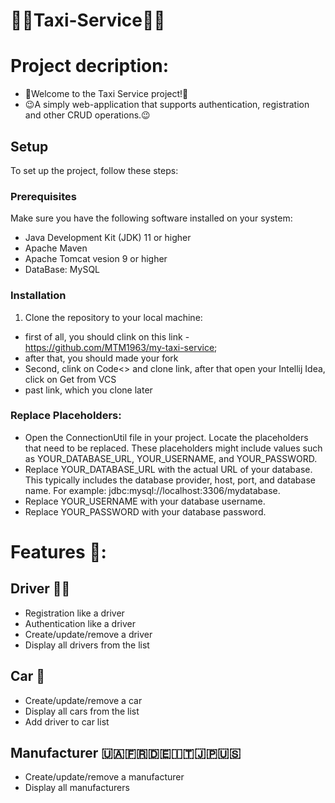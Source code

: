 # 🚕🚕Taxi-Service🚕🚕

# Project decription:
- 🫡Welcome to the Taxi Service project!🫡
- 😉A simply web-application that supports authentication, registration and other CRUD operations.😉


## Setup

To set up the project, follow these steps:

### Prerequisites

Make sure you have the following software installed on your system:

- Java Development Kit (JDK) 11 or higher
- Apache Maven
- Apache Tomcat vesion 9 or higher
- DataBase: MySQL

### Installation

1. Clone the repository to your local machine:
- first of all, you should clink on this link - https://github.com/MTM1963/my-taxi-service;
- after that, you should made your fork
- Second, clink on Code<> and clone link, after that open your Intellij Idea, click on Get from VCS
- past link, which you clone later

### Replace Placeholders:
- Open the ConnectionUtil file in your project.
Locate the placeholders that need to be replaced.
These placeholders might include values such as YOUR_DATABASE_URL, YOUR_USERNAME, and YOUR_PASSWORD.
- Replace YOUR_DATABASE_URL with the actual URL of your database. This typically includes the database provider, host, port, and  database name. For example: jdbc:mysql://localhost:3306/mydatabase.
- Replace YOUR_USERNAME with your database username.
- Replace YOUR_PASSWORD with your database password. 


# Features 🤌:

## Driver  🤵‍♂️
- Registration like a driver
- Authentication like a driver
- Create/update/remove a driver
- Display all drivers from the list

## Car 🚕
- Create/update/remove a car
- Display all cars from the list
- Add driver to car list

## Manufacturer 🇺🇦🇫🇷🇩🇪🇮🇹🇯🇵🇺🇸
- Create/update/remove a manufacturer
- Display all manufacturers
